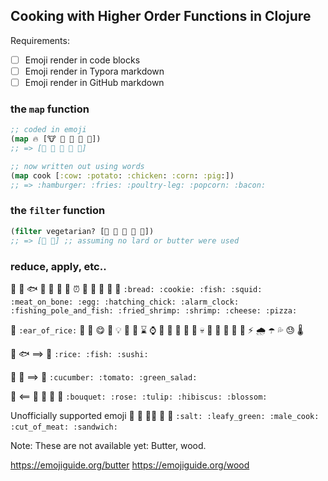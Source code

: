 

## Cooking with Higher Order Functions in Clojure

Requirements:

- [ ] Emoji render in code blocks
- [ ] Emoji render in Typora markdown
- [ ] Emoji render in GitHub markdown

### the `map` function

```clojure
;; coded in emoji
(map 🔥 [🐮 🥔 🐔 🌽 🐷])
;; => [🍔 🍟 🍗 🍿 🥓]

;; now written out using words
(map cook [:cow: :potato: :chicken: :corn: :pig:])
;; => :hamburger: :fries: :poultry-leg: :popcorn: :bacon:
```

### the `filter` function

```clojure
(filter vegetarian? [🍔 🍟 🍗 🍿 🥓])
;; => [🍟 🍿] ;; assuming no lard or butter were used

```



### reduce, apply, etc..

🍞 🍪  🐟  🦑  🍖   🥚  🐣  ⏰   🎣  🍤 🦐 :cheese: :pizza:   `:bread: :cookie: :fish: :squid: :meat_on_bone: :egg: :hatching_chick: :alarm_clock:  :fishing_pole_and_fish: :fried_shrimp: :shrimp: :cheese: :pizza:`  

🌾  `:ear_of_rice:` :rooster: :mushroom: :yum: :electric_plug: :bulb: :bee: :honey_pot: :hourglass: :watch: :ocean: :knife: :baby: :man:  :older_man:  :skull: :robot: :baby_chick: :chicken: :horse: :horse_racing: :zap: :cloud_with_rain: :open_umbrella: :sweat_drops: :sweat: :thermometer:

:rice:  :fish:  ==> 🍣  `:rice: :fish: :sushi:`

🥒  🍅 ==>  🥗  `:cucumber: :tomato: :green_salad:` 

💐  <== 🌹 🌷 🌺  🌼     `:bouquet: :rose: :tulip: :hibiscus: :blossom:` 

Unofficially supported emoji
🧂  🥬   👨‍🍳   🥩 🥪 `:salt: :leafy_green: :male_cook: :cut_of_meat: :sandwich:` ​​

Note: These are not available yet: Butter, wood.

https://emojiguide.org/butter https://emojiguide.org/wood
